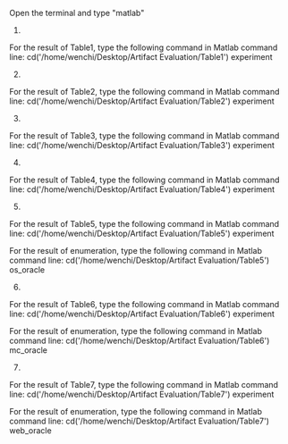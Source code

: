 
Open the terminal and type "matlab"

1.
For the result of Table1, type the following command in Matlab command line:
cd('/home/wenchi/Desktop/Artifact Evaluation/Table1')
experiment

2.
For the result of Table2, type the following command in Matlab command line:
cd('/home/wenchi/Desktop/Artifact Evaluation/Table2')
experiment

3.
For the result of Table3, type the following command in Matlab command line:
cd('/home/wenchi/Desktop/Artifact Evaluation/Table3')
experiment

4.
For the result of Table4, type the following command in Matlab command line:
cd('/home/wenchi/Desktop/Artifact Evaluation/Table4')
experiment

5.
For the result of Table5, type the following command in Matlab command line:
cd('/home/wenchi/Desktop/Artifact Evaluation/Table5')
experiment

For the result of enumeration, type the following command in Matlab command line:
cd('/home/wenchi/Desktop/Artifact Evaluation/Table5')
os_oracle

6.
For the result of Table6, type the following command in Matlab command line:
cd('/home/wenchi/Desktop/Artifact Evaluation/Table6')
experiment

For the result of enumeration, type the following command in Matlab command line:
cd('/home/wenchi/Desktop/Artifact Evaluation/Table6')
mc_oracle

7.
For the result of Table7, type the following command in Matlab command line:
cd('/home/wenchi/Desktop/Artifact Evaluation/Table7')
experiment

For the result of enumeration, type the following command in Matlab command line:
cd('/home/wenchi/Desktop/Artifact Evaluation/Table7')
web_oracle
